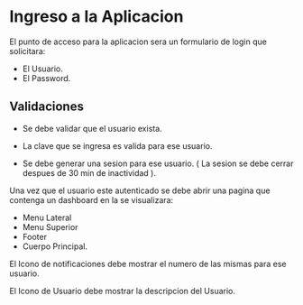 # Ingreso a la Aplicacion

El punto de acceso para la aplicacion sera un formulario de login que solicitara:
 + El Usuario.
 + El Password.
    
## Validaciones  
+ Se debe validar que el usuario exista.

+ La clave que se ingresa es valida para ese usuario.

+ Se debe generar una sesion para ese usuario. ( La sesion se debe cerrar despues de 30 min de inactividad ).

Una vez que el usuario este autenticado se debe abrir una pagina que contenga un dashboard en la se visualizara:
+ Menu Lateral
+ Menu Superior
+ Footer
+ Cuerpo Principal.

El Icono de notificaciones debe mostrar el numero de las mismas para ese usuario.

El Icono de Usuario debe mostrar la descripcion del Usuario.
